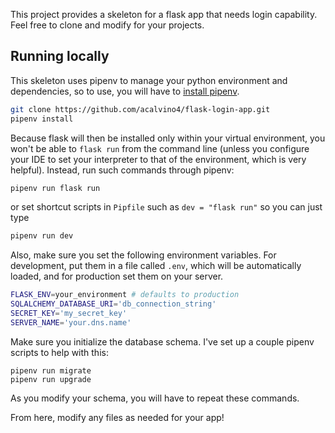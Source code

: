 This project provides a skeleton for a flask app that needs login capability. Feel free to clone and modify for your projects.

## Running locally

This skeleton uses pipenv to manage your python environment and dependencies, so to use, you will have to [install pipenv](https://pipenv.pypa.io/en/latest/#install-pipenv-today).

```bash
git clone https://github.com/acalvino4/flask-login-app.git
pipenv install
```

Because flask will then be installed only within your virtual environment, you won't be able to `flask run` from the command line (unless you configure your IDE to set your interpreter to that of the environment, which is very helpful). Instead, run such commands through pipenv:
```bash
pipenv run flask run
```
or set shortcut scripts in `Pipfile` such as `dev = "flask run"` so you can just type
```bash
pipenv run dev
```

Also, make sure you set the following environment variables. For development, put them in a file called `.env`, which will be automatically loaded, and for production set them on your server.
```bash
FLASK_ENV=your_environment # defaults to production
SQLALCHEMY_DATABASE_URI='db_connection_string'
SECRET_KEY='my_secret_key'
SERVER_NAME='your.dns.name'
```

Make sure you initialize the database schema. I've set up a couple pipenv scripts to help with this:
```
pipenv run migrate
pipenv run upgrade
```
As you modify your schema, you will have to repeat these commands.


From here, modify any files as needed for your app!
